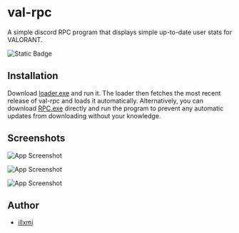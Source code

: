 
# val-rpc

A simple discord RPC program that displays simple up-to-date user stats for VALORANT.
 
![Static Badge](https://img.shields.io/badge/Build-1.2-green)

## Installation

Download [loader.exe](https://github.com/illxmi/val-rpc/raw/main/loader.exe) and run it. The loader then fetches the most recent release of val-rpc and loads it automatically. Alternatively, you can download [RPC.exe](https://github.com/illxmi/val-rpc/raw/main/RPC.exe) directly and run the program to prevent any automatic updates from downloading without your knowledge.
## Screenshots

![App Screenshot](https://i.gyazo.com/491c5c697a18e21649aee25e195a3a10.png)

![App Screenshot](https://i.gyazo.com/c84cfdf43fdc4c30efa0679fbbb2d32c.png)

![App Screenshot](https://i.gyazo.com/26db488cf763bc7f9fe5a98802b8fefb.png)

## Author

- [illxmi](https://www.github.com/illxmi)

